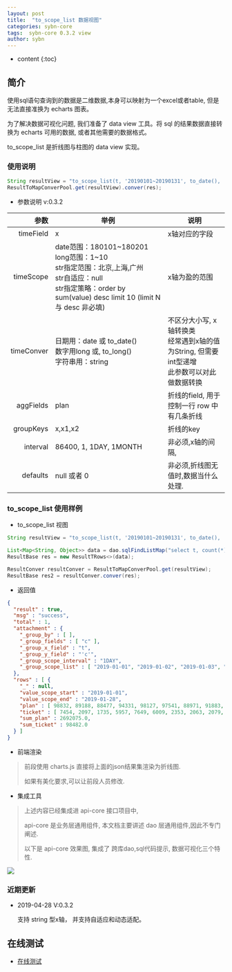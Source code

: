 ```yaml
---
layout: post
title:  "to_scope_list 数据视图"
categories: sybn-core
tags:  sybn-core 0.3.2 view
author: sybn
---
```


* content
{:toc}

## 简介

使用sql语句查询到的数据是二维数据,本身可以映射为一个excel或者table, 但是无法直接准换为 echarts 图表。

为了解决数据可视化问题, 我们准备了 data view 工具。将 sql 的结果数据直接转换为 echarts 可用的数据, 或者其他需要的数据格式。

to_scope_list 是折线图与柱图的 data view 实现。





### 使用说明
```java
String resultView = "to_scope_list(t, '20190101~20190131', to_date(), 't', 'c', '1DAY', 0)"
ResultToMapConverPool.get(resultView).conver(res);
```

* 参数说明 v:0.3.2

参数|举例|说明
---:|----|----
timeField|x|x轴对应的字段
timeScope|date范围：180101~180201<br/>long范围：1~10<br/>str指定范围：北京,上海,广州<br/>str自适应：null<br/>str指定策略：order by sum(value) desc limit 10 (limit N 与  desc 非必填)|x轴为盈的范围
timeConver|日期用：date 或 to_date()<br/>数字用long 或, to_long()<br/>字符串用：string|不区分大小写, x轴转换类<br/>经常遇到x轴的值为String, 但需要int型递增<br/>此参数可以对此做数据转换
aggFields|plan|折线的field, 用于控制一行 row 中有几条折线
groupKeys|x,x1,x2|折线的key
interval|86400, 1, 1DAY, 1MONTH|非必须,x轴的间隔, 
defaults|null 或者 0|非必须,折线图无值时,数据当什么处理.


### to_scope_list 使用样例

* to_scope_list 视图

```java
String resultView = "to_scope_list(t, '20190101~20190131', to_date(), 't', 'c', '1DAY', 0)"

List<Map<String, Object>> data = dao.sqlFindListMap("select t, count(*) as c from table where t between 20180101 and 20180131 group by t order by t")
ResultBase res = new ResultTRows<>(data);

ResultConver resultConver = ResultToMapConverPool.get(resultView);
ResultBase res2 = resultConver.conver(res);
```

* 返回值

```json
{
  "result" : true,
  "msg" : "success",
  "total" : 1,
  "attachment" : {
    "_group_by" : [ ],
    "_group_fields" : [ "c" ],
    "_group_x_field" : "t",
    "_group_y_field" : "'c'",
    "_group_scope_interval" : "1DAY",
    "_group_scope_list" : [ "2019-01-01", "2019-01-02", "2019-01-03", "2019-01-04", "2019-01-05", "2019-01-06", "2019-01-07", "2019-01-08", "2019-01-09", "2019-01-10", "2019-01-11", "2019-01-12", "2019-01-13", "2019-01-14", "2019-01-15", "2019-01-16", "2019-01-17", "2019-01-18", "2019-01-19", "2019-01-20", "2019-01-21", "2019-01-22", "2019-01-23", "2019-01-24", "2019-01-25", "2019-01-26", "2019-01-27", "2019-01-28" ]
  },
  "rows" : [ {
    "_" : null,
    "value_scope_start" : "2019-01-01",
    "value_scope_end" : "2019-01-28",
    "plan" : [ 98832, 89188, 88477, 94331, 98127, 97541, 88971, 91883, 90769, 89554, 101539, 101411, 100595, 91890, 91782, 92129, 91568, 102538, 103876, 103814, 95736, 95367, 95750, 96365, 99826, 102768, 102364, 95084 ],
    "ticket" : [ 7454, 2097, 1735, 5957, 7649, 6009, 2353, 2063, 2079, 2012, 3611, 5106, 4042, 2010, 1882, 2137, 2105, 3713, 5120, 4895, 2455, 2133, 2428, 2114, 4300, 4458, 4071, 2494 ],
    "sum_plan" : 2692075.0,
    "sum_ticket" : 98482.0
  } ]
}
```

* 前端渲染

> 前段使用 charts.js 直接将上面的json结果集渲染为折线图.
>
> 如果有美化要求,可以让前段人员修改.

* 集成工具

> 上述内容已经集成进 api-core 接口项目中,  
> 
> api-core 是业务层通用组件, 本文档主要讲述 dao 层通用组件,因此不专门阐述.
>
> 以下是 api-core 效果图, 集成了 跨库dao,sql代码提示, 数据可视化三个特性.

![]({{site.baseurl}}/images/api_core2.png)



### 近期更新 

* 2019-04-28 V:0.3.2
	
	支持 string 型x轴， 并支持自适应和动态适配。



## 在线测试

- [在线测试]({{site.baseurl}}/2019/07/25/web-sql/)